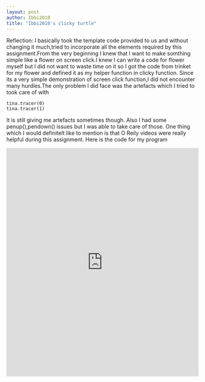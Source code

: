 ```yaml
---
layout: post
author: Ibbi2010
title: "Ibbi2010's clicky turtle"
---
```


Reflection:
I basically took the template code provided to us and without changing it much,tried to incorporate all the elements required by this assignment.From the very beginning I knew that I want to make somthing simple like a flower on screen click.I knew I can write a code for flower myself but I did not want to waste time on it so I got the code from trinket for my flower and defined it as my helper function in clicky function. Since its a very simple demonstration of screen click function,I did not encounter many hurdles.The only problem I did face was the artefacts which I tried to took care of with 
```
tina.tracer(0)
tina.tracer(1)
```
It is still giving me artefacts sometimes though. Also I had some penup(),pendown() issues but I was able to take care of those.
One thing which I would definitelt like to mention is that O Reily videos were really helpful during this assignment.
Here is the code for my program

<iframe src="https://trinket.io/embed/python/2c3b195168" width="100%" height="600" frameborder="0" marginwidth="0" marginheight="0" allowfullscreen></iframe>
